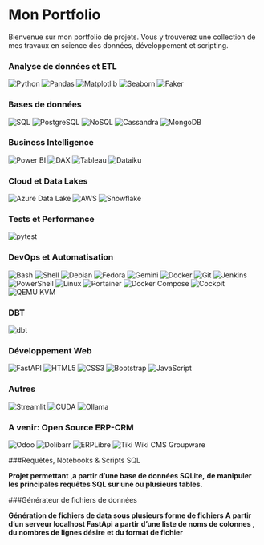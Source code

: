 # Mon Portfolio

Bienvenue sur mon portfolio de projets. Vous y trouverez une collection de mes travaux en science des données, développement et scripting.

### Analyse de données et ETL
![Python](https://img.shields.io/badge/Python-3776AB?style=for-the-badge&logo=python&logoColor=white)
![Pandas](https://img.shields.io/badge/Pandas-150458?style=for-the-badge&logo=pandas&logoColor=white)
![Matplotlib](https://img.shields.io/badge/Matplotlib-3776AB?style=for-the-badge&logo=matplotlib&logoColor=white)
![Seaborn](https://img.shields.io/badge/Seaborn-3776AB?style=for-the-badge&logo=seaborn&logoColor=white)
![Faker](https://img.shields.io/badge/Faker-FF4B4B?style=for-the-badge&logo=faker&logoColor=white)

### Bases de données
![SQL](https://img.shields.io/badge/SQL-025E8C?style=for-the-badge&logo=sql&logoColor=white)
![PostgreSQL](https://img.shields.io/badge/PostgreSQL-316192?style=for-the-badge&logo=postgresql&logoColor=white)
![NoSQL](https://img.shields.io/badge/NoSQL-E34F26?style=for-the-badge&logo=nosql&logoColor=white)
![Cassandra](https://img.shields.io/badge/Cassandra-1287B1?style=for-the-badge&logo=cassandra&logoColor=white)
![MongoDB](https://img.shields.io/badge/MongoDB-4EA94B?style=for-the-badge&logo=mongodb&logoColor=white)

### Business Intelligence
![Power BI](https://img.shields.io/badge/Power%20BI-F2C811?style=for-the-badge&logo=powerbi&logoColor=black)
![DAX](https://img.shields.io/badge/DAX-6D6D6D?style=for-the-badge&logo=dax&logoColor=white)
![Tableau](https://img.shields.io/badge/Tableau-E97627?style=for-the-badge&logo=tableau&logoColor=white)
![Dataiku](https://img.shields.io/badge/Dataiku-2AB1AC?style=for-the-badge&logo=dataiku&logoColor=white)

### Cloud et Data Lakes
![Azure Data Lake](https://img.shields.io/badge/Azure%20Data%20Lake-0078D4?style=for-the-badge&logo=microsoftazure&logoColor=white)
![AWS](https://img.shields.io/badge/AWS-232F3E?style=for-the-badge&logo=amazon-aws&logoColor=white)
![Snowflake](https://img.shields.io/badge/Snowflake-29B5E8?style=for-the-badge&logo=snowflake&logoColor=white)

### Tests et Performance
![pytest](https://img.shields.io/badge/pytest-0A9B0A?style=for-the-badge&logo=pytest&logoColor=white)

### DevOps et Automatisation
![Bash](https://img.shields.io/badge/Bash-4EAA25?style=for-the-badge&logo=gnubash&logoColor=white) ![Shell](https://img.shields.io/badge/Shell-4EAA25?style=for-the-badge&logo=gnu-shell&logoColor=white) ![Debian](https://img.shields.io/badge/Debian-A81D33?style=for-the-badge&logo=debian&logoColor=white) ![Fedora](https://img.shields.io/badge/Fedora-51A2DA?style=for-the-badge&logo=fedora&logoColor=white)
![Gemini](https://img.shields.io/badge/Gemini-13BEF9?style=for-the-badge&logo=google-gemini&logoColor=white)
![Docker](https://img.shields.io/badge/Docker-2496ED?style=for-the-badge&logo=docker&logoColor=white) ![Git](https://img.shields.io/badge/Git-F05032?style=for-the-badge&logo=git&logoColor=white) ![Jenkins](https://img.shields.io/badge/Jenkins-D24939?style=for-the-badge&logo=jenkins&logoColor=white) ![PowerShell](https://img.shields.io/badge/PowerShell-5391FE?style=for-the-badge&logo=powershell&logoColor=white) ![Linux](https://img.shields.io/badge/Linux-FCC624?style=for-the-badge&logo=linux&logoColor=black) ![Portainer](https://img.shields.io/badge/Portainer-13BEF9?style=for-the-badge&logo=portainer&logoColor=white) ![Docker Compose](https://img.shields.io/badge/Docker%20Compose-2496ED?style=for-the-badge&logo=docker&logoColor=white) ![Cockpit](https://img.shields.io/badge/Cockpit-007B7C?style=for-the-badge&logoColor=white) ![QEMU KVM](https://img.shields.io/badge/QEMU%20KVM-660000?style=for-the-badge&logoColor=white)

### DBT
![dbt](https://img.shields.io/badge/dbt-FF694B?style=for-the-badge&logo=dbt&logoColor=white)

### Développement Web
![FastAPI](https://img.shields.io/badge/FastAPI-009688?style=for-the-badge&logo=fastapi&logoColor=white)
![HTML5](https://img.shields.io/badge/HTML5-E34F26?style=for-the-badge&logo=html5&logoColor=white)
![CSS3](https://img.shields.io/badge/CSS3-1572B6?style=for-the-badge&logo=css3&logoColor=white)
![Bootstrap](https://img.shields.io/badge/Bootstrap-563D7C?style=for-the-badge&logo=bootstrap&logoColor=white)
![JavaScript](https://img.shields.io/badge/JavaScript-F7DF1E?style=for-the-badge&logo=javascript&logoColor=black)

### Autres
![Streamlit](https://img.shields.io/badge/Streamlit-FF4B4B?style=for-the-badge&logo=streamlit&logoColor=white)
![CUDA](https://img.shields.io/badge/CUDA-76B900?style=for-the-badge&logo=nvidia&logoColor=white)
![Ollama](https://img.shields.io/badge/Ollama-000000?style=for-the-badge&logoColor=white)

### A venir: Open Source ERP-CRM
![Odoo](https://img.shields.io/badge/Odoo-7C7BAD?style=for-the-badge&logo=odoo&logoColor=white)
![Dolibarr](https://img.shields.io/badge/Dolibarr-2F7C3D?style=for-the-badge&logo=dolibarr&logoColor=white)
![ERPLibre](https://img.shields.io/badge/ERPLibre-00AEEF?style=for-the-badge&logoColor=white)
![Tiki Wiki CMS Groupware](https://img.shields.io/badge/Tiki%20Wiki-F4A460?style=for-the-badge&logo=tikiwiki&logoColor=white)

###Requêtes, Notebooks & Scripts SQL

**Projet permettant ,a partir d’une base de données SQLite,**
**de manipuler les principales requêtes SQL sur une ou plusieurs tables.**


###Générateur de fichiers de données 

**Génération de fichiers de data sous plusieurs forme de fichiers**
**A partir d’un serveur localhost FastApi a partir**
**d’une liste de noms de colonnes , du nombres de lignes désire**
**et du format de fichier**    
